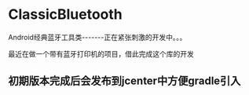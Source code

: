 # ClassicBluetooth
Android经典蓝牙工具类-------正在紧张刺激的开发中。。。

最近在做一个带有蓝牙打印机的项目，借此完成这个库的开发

## 初期版本完成后会发布到jcenter中方便gradle引入
